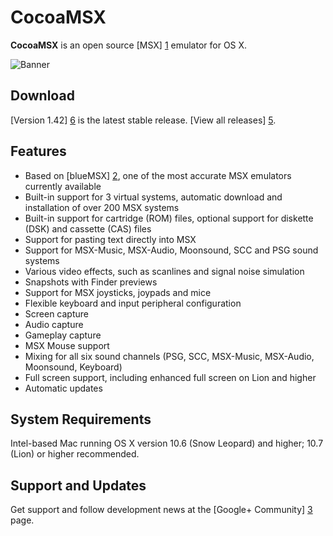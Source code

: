 CocoaMSX
========

**CocoaMSX** is an open source [MSX] [1] emulator for OS X. 

![Banner](http://i.imgur.com/9oarsE5.png "Screenshot")

Download
--------

[Version 1.42] [6] is the latest stable release. [View all releases] [5].

Features
--------

* Based on [blueMSX] [2], one of the most accurate MSX emulators currently available
* Built-in support for 3 virtual systems, automatic download and installation of over 200 MSX systems
* Built-in support for cartridge (ROM) files, optional support for diskette (DSK) and cassette (CAS) files
* Support for pasting text directly into MSX
* Support for MSX-Music, MSX-Audio, Moonsound, SCC and PSG sound systems
* Various video effects, such as scanlines and signal noise simulation
* Snapshots with Finder previews
* Support for MSX joysticks, joypads and mice
* Flexible keyboard and input peripheral configuration
* Screen capture
* Audio capture
* Gameplay capture
* MSX Mouse support
* Mixing for all six sound channels (PSG, SCC, MSX-Music, MSX-Audio, Moonsound, Keyboard)
* Full screen support, including enhanced full screen on Lion and higher
* Automatic updates

System Requirements
-------------------

Intel-based Mac running OS X version 10.6 (Snow Leopard) and higher; 10.7 (Lion) or higher recommended.

Support and Updates
-------------------

Get support and follow development news at the [Google+ Community] [3] page.

  [1]: http://en.wikipedia.org/wiki/MSX
  [2]: http://www.bluemsx.com/
  [3]: https://plus.google.com/u/0/communities/104314701960403368876
  [4]: https://code.google.com/p/cocoa-msx/downloads/list  
  [5]: https://github.com/melllvar/CocoaMSX/releases
  [6]: https://github.com/melllvar/CocoaMSX/releases/v1.42
  
